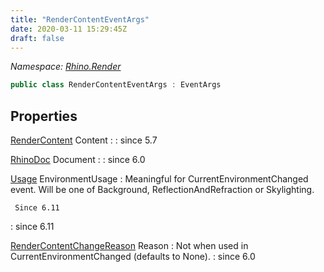 ```yaml
---
title: "RenderContentEventArgs"
date: 2020-03-11 15:29:45Z
draft: false
---
```


*Namespace: [Rhino.Render](../)*

```cs
public class RenderContentEventArgs : EventArgs
```
## Properties

[RenderContent](/rhinocommon/rhino/render/rendercontent/) Content
: 
: since 5.7

[RhinoDoc](/rhinocommon/rhino/rhinodoc/) Document
: 
: since 6.0

[Usage](/rhinocommon/rhino/render/renderenvironment/usage/) EnvironmentUsage
: Meaningful for CurrentEnvironmentChanged event. Will be one of Background, ReflectionAndRefraction or Skylighting.
     
     Since 6.11
: since 6.11

[RenderContentChangeReason](/rhinocommon/rhino/render/rendercontentchangereason/) Reason
: Not when used in CurrentEnvironmentChanged (defaults to None).
: since 6.0
